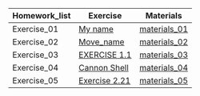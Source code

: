 
Homework_list | Exercise  |   Materials    |
---|--- |--- |
Exercise_01 | [My name](http://note.youdao.com/noteshare?id=a73c1588c4e1a5cef64a5d8b3ce3ea03)  |[materials_01](https://raw.githubusercontent.com/wangqi19970224/computationalphysics_N2015301020060/master/Exercise_01.py)
Exercise_02 | [Move_name](http://note.youdao.com/noteshare?id=5796100379a642e09ba1eaff99654adf)  |[materials_02](https://raw.githubusercontent.com/wangqi19970224/computationalphysics_N2015301020060/master/Exercise_02.py)
Exercise_03  |[EXERCISE 1.1](http://note.youdao.com/noteshare?id=b451c1dddc72838af508ae201f6bb3b5) |  [materials_03](https://raw.githubusercontent.com/wangqi19970224/computationalphysics_N2015301020060/master/Exercise_03.py)
Exercise_04  |   [Cannon Shell](http://note.youdao.com/noteshare?id=5dde0e2a022409c5f34d8493fef75af2)   |  [materials_04](https://github.com/wangqi19970224/computationalphysics_N2015301020060/blob/master/Exercise_04.rar)
Exercise_05  |  [Exercise 2.21](http://note.youdao.com/noteshare?id=0b529bab01b393d6226d35e624bcb8ce)|   [materials_05](https://raw.githubusercontent.com/wangqi19970224/computationalphysics_N2015301020060/master/Exercise_05.py)
